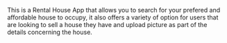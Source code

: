 This is a Rental House App that allows you to search for your prefered and affordable house to occupy, it also offers a variety of option for users that are looking to sell a house they have and upload picture as part of the details concerning the house.